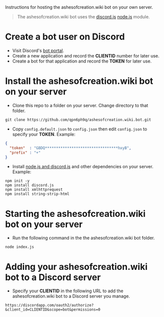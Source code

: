 Instructions for hosting the ashesofcreation.wiki bot on your own server.

> The ashesofcreation.wiki bot uses the [discord.js](https://discord.js.org) [node.js](https://nodejs.org/) module.

# Create a bot user on Discord

- Visit Discord's [bot portal](https://discordapp.com/developers/applications/).
- Create a new application and record the **CLIENTID** number for later use.
- Create a bot for that application and record the **TOKEN** for later use.

# Install the ashesofcreation.wiki bot on your server
- Clone this repo to a folder on your server. Change directory to that folder.
```
git clone https://github.com/qpn6ph9q/ashesofcreation.wiki.bot.git
```
- Copy `config.default.json` to `config.json` then edit `config.json` to specify your **TOKEN**. Example:
```json
{ 
  "token"  : "GBDQ*********************************hxyB",
  "prefix" : "+"
}
```
- Install [node.js and discord.js](https://discordjs.guide/#/preparations/) and other dependencies on your server. Example:
```
npm init -y
npm install discord.js
npm install xmlhttprequest
npm install string-strip-html

```

# Starting the ashesofcreation.wiki bot on your server
- Run the following command in the the ashesofcreation.wiki bot folder.
```
node index.js
```

# Adding your ashesofcreation.wiki bot to a Discord server
- Specify your **CLIENTID** in the following URL to add the ashesofcreation.wiki bot to a Discord server you manage.
```
https://discordapp.com/oauth2/authorize?&client_id=CLIENTID&scope=bot&permissions=0
```
